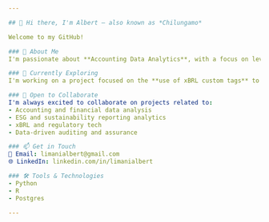 ```yaml
---

## 👋 Hi there, I'm Albert — also known as *Chilungamo*

Welcome to my GitHub!

### 👀 About Me
I'm passionate about **Accounting Data Analytics**, with a focus on leveraging data for financial insights, transparency, and informed decision-making.

### 🌱 Currently Exploring
I'm working on a project focused on the **use of xBRL custom tags** to improve **financial statement comparability** across companies and industries.

### 🤝 Open to Collaborate
I'm always excited to collaborate on projects related to:
- Accounting and financial data analysis  
- ESG and sustainability reporting analytics  
- xBRL and regulatory tech  
- Data-driven auditing and assurance  

### 📫 Get in Touch
📧 Email: limanialbert@gmail.com
🌐 LinkedIn: linkedin.com/in/limanialbert

### 🛠️ Tools & Technologies
- Python
- R
- Postgres

---
```


<!---
Chilungamo/Chilungamo is a ✨ special ✨ repository because its `README.md` (this file) appears on your GitHub profile.
You can click the Preview link to take a look at your changes.
--->
